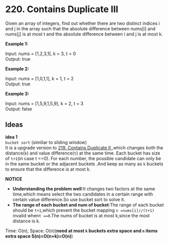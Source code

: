 # 220. Contains Duplicate III       

Given an array of integers, find out whether there are two distinct indices i and j in the array such that the absolute difference between nums[i] and nums[j] is at most t and the absolute difference between i and j is at most k.
    
**Example 1:**

Input: nums = [1,2,3,1], k = 3, t = 0     
Output: true      

**Example 2:**

Input: nums = [1,0,1,1], k = 1, t = 2    
Output: true    

**Example 3:**     
 
Input: nums = [1,5,9,1,5,9], k = 2, t = 3    
Output: false        

## Ideas  
**idea 1**   
`bucket sort` (similiar to sliding window)   
It is a upgrade version to [219. Contains Duplicate II ](https://github.com/JingRachaelZhu/CrackLeetcode/tree/JingRachaelZhu-patch-1/Array/219.%20Contains%20Duplicate%20II) ,which changes both the distance(`k`) and value difference(`t`) at the same time. Each bucket has size of `t+1`(in case t ==0). For each number, the possible candidate can only be in the same bucket or the adjacent buckets .And keep as many as `k` buckets to ensure that the difference is at most k.  

**NOTICE**      
* **Understanding the problem well**:It changes two factors at the same time,which means select the two candidates in a certain range with certain value difference.So use bucket sort to solve it.  
* **The range of each bucket and num of bucket**:The range of each bucket should be `t+1`,which prevent the bucket mapping `n =nums[i]//(t+1)` invalid when`t ==0`.The nums of bucket is at most k,since the most distance is k.           

Time: O(n), Space: O(n)(**need at most `k` buckets extra space and `n` items extra space S(n)=O(n+k)=O(n)**)      




